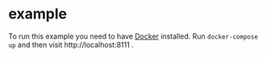 # example

To run this example you need to have [Docker] installed.  Run
`docker-compose up` and then visit http://localhost:8111 .

[Docker]: https://www.docker.com/
